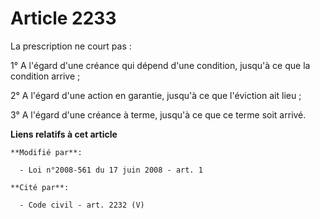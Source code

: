 # Article 2233

La prescription ne court pas : 

1° A l'égard d'une créance qui dépend d'une condition, jusqu'à ce que la condition arrive ; 

2° A l'égard d'une action en garantie, jusqu'à ce que l'éviction ait lieu ; 

3° A l'égard d'une créance à terme, jusqu'à ce que ce terme soit arrivé.

**Liens relatifs à cet article**

	**Modifié par**:

	  - Loi n°2008-561 du 17 juin 2008 - art. 1

	**Cité par**:

	  - Code civil - art. 2232 (V)
